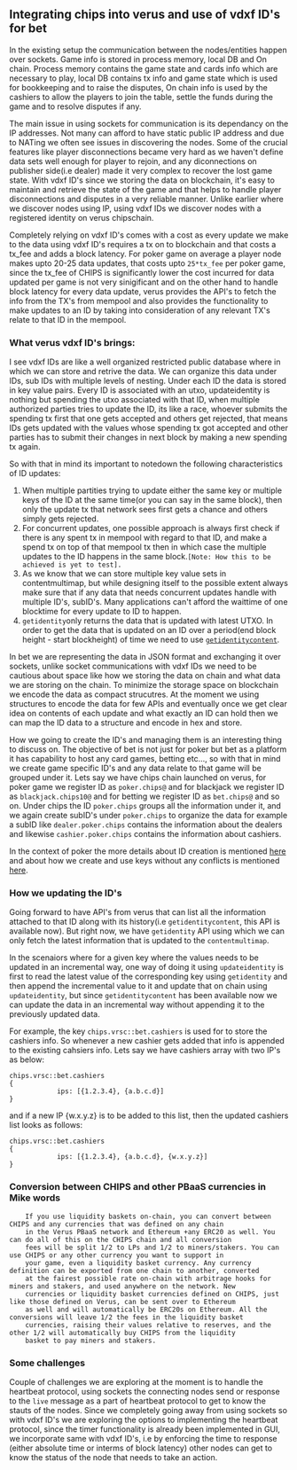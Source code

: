 Integrating chips into verus and use of vdxf ID's for bet
----------------------------------------------------------

In the existing setup the communication between the nodes/entities happen over sockets. Game info is stored in process memory, local DB and On chain. Process memory contains the game state and cards info which are necessary to play, local DB contains tx info and game state which is used for bookkeeping and to raise the disputes, On chain info is used by the cashiers to allow the players to join the table, settle the funds during the game and to resolve disputes if any. 

The main issue in using sockets for communication is its dependancy on the IP addresses. Not many can afford to have static public IP address and due to NATing we often see issues in discovering the nodes. Some of the crucial features like player disconnections became very hard as we haven't define data sets well enough for player to rejoin, and any diconnections on publisher side(i.e dealer) made it very complex to recover the lost game state. With vdxf ID's since we storing the data on blockchain, it's easy to maintain and retrieve the state of the game and that helps to handle player disconnections and disputes in a very reliable manner. Unlike earlier where we discover nodes using IP, using vdxf IDs we discover nodes with a registered identity on verus chipschain.  

Completely relying on vdxf ID's comes with a cost as every update we make to the data using vdxf ID's requires a tx on to blockchain and that costs a tx_fee and adds a block latency. For poker game on average a player node makes upto 20-25 data updates, that costs upto `25*tx_fee` per poker game, since the tx_fee of CHIPS is significantly lower the cost incurred for data updated per game is not very sinigificant and on the other hand to handle block latency for every data update, verus provides the API's to fetch the info from the TX's from mempool and also provides the functionality to make updates to an ID by taking into consideration of any relevant TX's relate to that ID in the mempool. 

### What verus vdxf ID's brings:

I see vdxf IDs are like a well organized restricted public database where in which we can store and retrive the data. We can organize this data under IDs, sub IDs with multiple levels of nesting. Under each ID the data is stored in key value pairs. 
Every ID is associated with an utxo, updateidentity is nothing but spending the utxo associated with that ID, when multiple authorized parties tries to update the ID, its like a race, whoever submits the spending tx first that one gets accepted and others get rejected, that means IDs gets updated with the values whose spending tx got accepted and other parties has to submit their changes in next block by making a new spending tx again. 

So with that in mind its important to notedown the following characteristics of ID updates:
1. When multiple partities trying to update either the same key or multiple keys of the ID at the same time(or you can say in the same block), then only the update tx that network sees first gets a chance and others simply gets rejected. 
2. For concurrent updates, one possible approach is always first check if there is any spent tx in mempool with regard to that ID, and make a spend tx on top of that mempool tx then in which case the multiple updates to the ID happens in the same block.`[Note: How this to be achieved is yet to test].`
3. As we know that we can store multiple key value sets in contentmultimap, but while designing itself to the possible extent always make sure that if any data that needs concurrent updates handle with multiple ID's, subID's. Many applications can't afford the waittime of one blocktime for every update to ID to happen.
4. `getidentity`only returns the data that is updated with latest UTXO.  In order to get the data that is updated on an ID over a period(end block height - start blockheight) of time we need to use [`getidentitycontent`](./getidentitycontent.md).

In bet we are representing the data in JSON format and exchanging it over sockets, unlike socket communications with vdxf IDs we need to be cautious about space like how we storing the data on chain and what data we are storing on the chain. To minimize the storage space on blockchain we encode the data as compact strucutres. At the moment we using structures to encode the data for few APIs and eventually once we get clear idea on contents of each update and what exactly an ID can hold then we can map the ID data to a structure and encode in hex and store.

How we going to create the ID's and managing them is an interesting thing to discuss on. The objective of bet is not just for poker but bet as a platform it has capability to host any card games, betting etc..., so with that in mind we create game specific ID's and any data relate to that game will be grouped under it. Lets say we have chips chain launched on verus, for poker game we register ID as `poker.chips@` and for blackjack we register ID as `blackjack.chips10@` and for betting we register ID as `bet.chips@` and so on.  Under chips the ID `poker.chips` groups all the information under it, and we again create subID's under `poker.chips` to organize the data for example a subID like `dealer.poker.chips` contains the information about the dealers and likewise `cashier.poker.chips` contains the information about cashiers. 

In the context of poker the more details about ID creation is mentioned [here](./id_creation_process.md) and about how we create and use keys without any conflicts is mentioned [here](./ids_keys_data.md).

### How we updating the ID's

Going forward to have API's from verus that can list all the information attached to that ID along with its history(i.e `getidentitycontent`, this API is available now). But right now, we have `getidentity` API using which we can only fetch the latest information that is updated to the `contentmultimap`.

In the scenaiors where for a given key where the values needs to be updated in an incremental way, one way of doing it using `updateidentity` is first to read the latest value of the corresponding key using `getidentity` and then append the incremental value to it and update that on chain using `updateidentity`, but since `getidentitycontent` has been available now we can update the data in an incremental way without appending it to the previously updated data.

For example, the key `chips.vrsc::bet.cashiers` is used for to store the cashiers info. So whenever a new cashier gets added that info is appended to the existing cahsiers info. Lets say we have cashiers array with two IP's as below:
```
chips.vrsc::bet.cashiers
{
			ips: [{1.2.3.4}, {a.b.c.d}]
}
```
and if a new IP {w.x.y.z} is to be added to this list, then the updated cashiers list looks as follows:
```
chips.vrsc::bet.cashiers
{
			ips: [{1.2.3.4}, {a.b.c.d}, {w.x.y.z}]
}
```

### Conversion between CHIPS and other PBaaS currencies in Mike words
```
    If you use liquidity baskets on-chain, you can convert between CHIPS and any currencies that was defined on any chain 
    in the Verus PBaaS network and Ethereum +any ERC20 as well. You can do all of this on the CHIPS chain and all conversion 
    fees will be split 1/2 to LPs and 1/2 to miners/stakers. You can use CHIPS or any other currency you want to support in 
    your game, even a liquidity basket currency. Any currency definition can be exported from one chain to another, converted 
    at the fairest possible rate on-chain with arbitrage hooks for miners and stakers, and used anywhere on the network. New 
    currencies or liquidity basket currencies defined on CHIPS, just like those defined on Verus, can be sent over to Ethereum 
    as well and will automatically be ERC20s on Ethereum. All the conversions will leave 1/2 the fees in the liquidity basket 
    currencies, raising their values relative to reserves, and the other 1/2 will automatically buy CHIPS from the liquidity 
    basket to pay miners and stakers.
```
### Some challenges

Couple of challenges we are exploring at the moment is to handle the heartbeat protocol, using sockets the connecting nodes send or response to the `live` message as a part of heartbeat protocol to get to know the stauts of the nodes. Since we completely going away from using sockets so with vdxf ID's we are exploring the options to implementing the heartbeat protocol, since the timer functionality is already been implemented in GUI, we incorporate same with vdxf ID's, i.e by enforcing the time to response (either absolute time or interms of block latency) other nodes can get to know the status of the node that needs to take an action.
